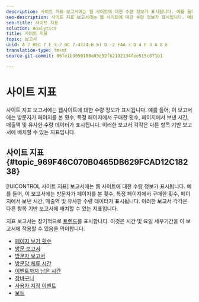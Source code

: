 ```yaml
---
description: 사이트 지표 보고서에는 웹 사이트에 대한 수량 정보가 표시됩니다. 예를 들어, 이 보고서에는 방문자가 페이지를 본 횟수, 특정 페이지에서 구매한 횟수, 페이지에서 보낸 시간, 매출액 및 유사한 수량 데이터가 표시됩니다. 이러한 보고서 각각은 다른 항목 기반 보고서에 배치할 수 있는 지표입니다.
seo-description: 사이트 지표 보고서에는 웹 사이트에 대한 수량 정보가 표시됩니다. 예를 들어, 이 보고서에는 방문자가 페이지를 본 횟수, 특정 페이지에서 구매한 횟수, 페이지에서 보낸 시간, 매출액 및 유사한 수량 데이터가 표시됩니다. 이러한 보고서 각각은 다른 항목 기반 보고서에 배치할 수 있는 지표입니다.
seo-title: 사이트 지표
solution: Analytics
title: 사이트 지표
topic: 보고서
uuid: A 7 BEC 7 F 5-7 DC 7-4124-B 61 D -2 FAA 3 D 4 F 3 A 8 E
translation-type: tm+mt
source-git-commit: 86fe1b3650100a05e52fb2102134fee515c871b1

---
```



# 사이트 지표

사이트 지표 보고서에는 웹사이트에 대한 수량 정보가 표시됩니다. 예를 들어, 이 보고서에는 방문자가 페이지를 본 횟수, 특정 페이지에서 구매한 횟수, 페이지에서 보낸 시간, 매출액 및 유사한 수량 데이터가 표시됩니다. 이러한 보고서 각각은 다른 항목 기반 보고서에 배치할 수 있는 지표입니다.

## 사이트 지표 {#topic_969F46C070B0465DB629FCAD12C18238}

[!UICONTROL 사이트 지표] 보고서에는 웹 사이트에 대한 수량 정보가 표시됩니다. 예를 들어, 이 보고서에는 방문자가 페이지를 본 횟수, 특정 페이지에서 구매한 횟수, 페이지에서 보낸 시간, 매출액 및 유사한 수량 데이터가 표시됩니다. 이러한 보고서 각각은 다른 항목 기반 보고서에 배치할 수 있는 지표입니다.

지표 보고서는 장기적으로 [트렌드](/help/components/c-variables/dimensionslist/reports-types.md)를 표시합니다. 이것은 시간 및 요일 세부기간을 이 보고서에 적용할 수 있음을 의미합니다. 

* [페이지 보기 횟수](../../../components/c-variables/dimensionslist/reports-page-views.md#concept_332C9BDFD6C1495C8362860478B9BA33)
* [방문 보고서](../../../components/c-variables/dimensionslist/reports-visits.md#concept_50CA55CF2A41430CBC754AEEEE6023A9)
* [방문자 보고서](../../../components/c-variables/dimensionslist/reports-visitors.md#concept_7371DAB5DA474D03A2D1448F151E011B)
* [방문당 체류 시간](../../../components/c-variables/dimensionslist/reports-time-spent-per-visit.md#concept_E3D0FEC81E1F4987B39CC467F19FFCFF)
* [이벤트까지 남은 시간](../../../components/c-variables/dimensionslist/reports-time-prior-to-event.md#concept_00820DACA2F24EE6A83B0FB211BE6907)
* [장바구니](../../../components/c-variables/dimensionslist/reports-shopping-cart.md#concept_6AEC5A6C707B46B790C1A79E72F9A339)
* [사용자 지정 이벤트](../../../components/c-variables/dimensionslist/reports-custom-events.md#concept_9337B2FB8A3F417BA8689FE7FD64629F)
* [보트](../../../components/c-variables/dimensionslist/reports-bots.md#concept_15E1C8514EF54581A9467877F62426EC)
